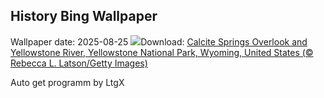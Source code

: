 ## History Bing Wallpaper
Wallpaper date: 2025-08-25
![](https://www.bing.com/th?id=OHR.YellowstoneRiver_EN-IN1865488770_UHD.jpg&w=1000)Download: [Calcite Springs Overlook and Yellowstone River, Yellowstone National Park, Wyoming, United States (© Rebecca L. Latson/Getty Images)](https://www.bing.com/th?id=OHR.YellowstoneRiver_EN-IN1865488770_UHD.jpg)

Auto get programm by LtgX
